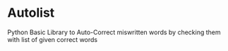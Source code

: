 # Autolist
Python Basic Library to Auto-Correct miswritten words by checking them with list of given correct words
